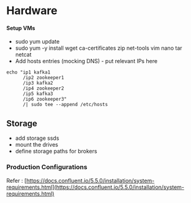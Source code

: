 # Hardware



#### Setup VMs

* sudo yum update
* sudo yum -y install wget ca-certificates zip net-tools vim nano tar netcat
* Add hosts entries \(mocking DNS\) - put relevant IPs here

```text
echo "ip1 kafka1 
      /ip2 zookeeper1 
      /ip3 kafka2 
      /ip4 zookeeper2 
      /ip5 kafka3 
      /ip6 zookeeper3" 
      /| sudo tee --append /etc/hosts
```



## Storage 

* add storage ssds
* mount the drives 
* define storage paths for brokers

### **Production Configurations**

Refer : [https://docs.confluent.io/5.5.0/installation/system-requirements.html](https://docs.confluent.io/5.5.0/installation/system-requirements.html)

